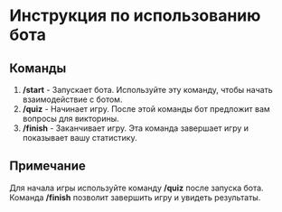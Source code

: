 
# Инструкция по использованию бота

## Команды
1. **/start** - Запускает бота. Используйте эту команду, чтобы начать взаимодействие с ботом.
2. **/quiz** - Начинает игру. После этой команды бот предложит вам вопросы для викторины.
3. **/finish** - Заканчивает игру. Эта команда завершает игру и показывает вашу статистику.

## Примечание
Для начала игры используйте команду **/quiz** после запуска бота. Команда **/finish** позволит завершить игру и увидеть результаты.
